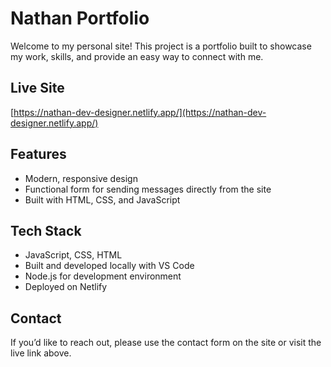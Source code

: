 # Nathan Portfolio

Welcome to my personal site! This project is a portfolio built to showcase my work, skills, and provide an easy way to connect with me.

## Live Site

[https://nathan-dev-designer.netlify.app/](https://nathan-dev-designer.netlify.app/)

## Features

- Modern, responsive design
- Functional form for sending messages directly from the site
- Built with HTML, CSS, and JavaScript

## Tech Stack

- JavaScript, CSS, HTML
- Built and developed locally with VS Code
- Node.js for development environment
- Deployed on Netlify

## Contact

If you’d like to reach out, please use the contact form on the site or visit the live link above.
